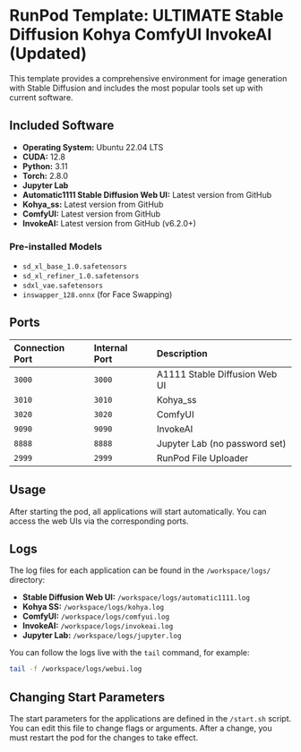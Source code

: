 # RunPod Template: ULTIMATE Stable Diffusion Kohya ComfyUI InvokeAI (Updated)

This template provides a comprehensive environment for image generation with Stable Diffusion and includes the most popular tools set up with current software.

## Included Software

*   **Operating System:** Ubuntu 22.04 LTS
*   **CUDA:** 12.8
*   **Python:** 3.11
*   **Torch:** 2.8.0
*   **Jupyter Lab**
*   **Automatic1111 Stable Diffusion Web UI:** Latest version from GitHub
*   **Kohya_ss:** Latest version from GitHub
*   **ComfyUI:** Latest version from GitHub
*   **InvokeAI:** Latest version from GitHub (v6.2.0+)

### Pre-installed Models

*   `sd_xl_base_1.0.safetensors`
*   `sd_xl_refiner_1.0.safetensors`
*   `sdxl_vae.safetensors`
*   `inswapper_128.onnx` (for Face Swapping)

## Ports

| Connection Port | Internal Port | Description                                |
| :-------------- | :------------ | :----------------------------------------- |
| `3000`          | `3000`        | A1111 Stable Diffusion Web UI              |
| `3010`          | `3010`        | Kohya_ss                                   |
| `3020`          | `3020`        | ComfyUI                                    |
| `9090`          | `9090`        | InvokeAI                                   |
| `8888`          | `8888`        | Jupyter Lab (no password set)              |
| `2999`          | `2999`        | RunPod File Uploader                       |

## Usage

After starting the pod, all applications will start automatically. You can access the web UIs via the corresponding ports.

## Logs

The log files for each application can be found in the `/workspace/logs/` directory:

*   **Stable Diffusion Web UI:** `/workspace/logs/automatic1111.log`
*   **Kohya SS:** `/workspace/logs/kohya.log`
*   **ComfyUI:** `/workspace/logs/comfyui.log`
*   **InvokeAI:** `/workspace/logs/invokeai.log`
*   **Jupyter Lab:** `/workspace/logs/jupyter.log`

You can follow the logs live with the `tail` command, for example:

```bash
tail -f /workspace/logs/webui.log
```

## Changing Start Parameters

The start parameters for the applications are defined in the `/start.sh` script. You can edit this file to change flags or arguments. After a change, you must restart the pod for the changes to take effect.